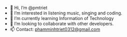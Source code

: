 - 👋 Hi, I’m @pmtriet
- 👀 I’m interested in listening music, singing and coding.
- 🌱 I’m currently learning Information of Technology
- 💞️ I’m looking to collaborate with other developers.
- 📫 Contact: phamminhtriet0312@gmail.com


